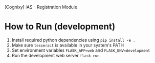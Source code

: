 \[Cognixy\] IAS - Registration Module

# How to Run (development)

1. Install required python dependencies using `pip install -e .`
2. Make sure `tesseract` is available in your system's PATH
3. Set environment variables `FLASK_APP=web` and `FLASK_ENV=development`
4. Run the development web server `flask run`

